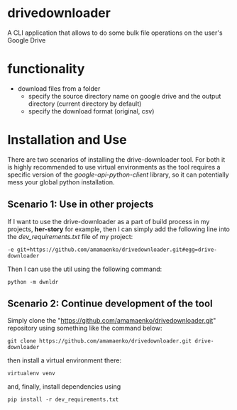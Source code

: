 # drivedownloader
A CLI application that allows to do some bulk file operations on the user's Google Drive

# functionality
- download files from a folder
  - specify the source directory name on google drive and the output directory (current directory by default)
  - specify the download format (original, csv)

# Installation and Use

There are two scenarios of installing the drive-downloader tool. For both it is
highly recommended to use virtual environments as the tool requires a specific
version of the *google-api-python-client* library, so it can potentially mess
your global python installation.

## Scenario 1: Use in other projects

If I want to use the drive-downloader as a part of build process in my projects,
**her-story** for example, then I can simply add the following line into the 
*dev_requirements.txt* file of my project:

`-e git+https://github.com/amamaenko/drivedownloader.git#egg=drive-downloader`

Then I can use the util using the following command:

`python -m dwnldr`

## Scenario 2: Continue development of the tool

Simply clone the "https://github.com/amamaenko/drivedownloader.git" repository
using something like the command below:

`git clone https://github.com/amamaenko/drivedownloader.git drive-downloader`

then install a virtual environment there:

`virtualenv venv`

and, finally, install dependencies using

`pip install -r dev_requirements.txt`